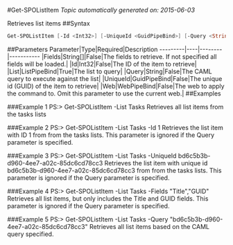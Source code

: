 #Get-SPOListItem
*Topic automatically generated on: 2015-06-03*

Retrieves list items
##Syntax
```powershell
Get-SPOListItem [-Id <Int32>] [-UniqueId <GuidPipeBind>] [-Query <String>] [-Fields <String[]>] [-Web <WebPipeBind>] -List <ListPipeBind>
```


##Parameters
Parameter|Type|Required|Description
---------|----|--------|-----------
|Fields|String[]|False|The fields to retrieve. If not specified all fields will be loaded.|
|Id|Int32|False|The ID of the item to retrieve|
|List|ListPipeBind|True|The list to query|
|Query|String|False|The CAML query to execute against the list|
|UniqueId|GuidPipeBind|False|The unique id (GUID) of the item to retrieve|
|Web|WebPipeBind|False|The web to apply the command to. Omit this parameter to use the current web.|
##Examples

###Example 1
    PS:> Get-SPOListItem -List Tasks
Retrieves all list items from the tasks lists

###Example 2
    PS:> Get-SPOListItem -List Tasks -Id 1
Retrieves the list item with ID 1 from from the tasks lists. This parameter is ignored if the Query parameter is specified.

###Example 3
    PS:> Get-SPOListItem -List Tasks -UniqueId bd6c5b3b-d960-4ee7-a02c-85dc6cd78cc3
Retrieves the list item with unique id bd6c5b3b-d960-4ee7-a02c-85dc6cd78cc3 from from the tasks lists. This parameter is ignored if the Query parameter is specified.

###Example 4
    PS:> Get-SPOListItem -List Tasks -Fields "Title","GUID"
Retrieves all list items, but only includes the Title and GUID fields. This parameter is ignored if the Query parameter is specified.

###Example 5
    PS:> Get-SPOListItem -List Tasks -Query "<View><Query><Where><Eq><FieldRef Name='GUID'/><Value Type='Guid'>bd6c5b3b-d960-4ee7-a02c-85dc6cd78cc3</Value></Eq></Where></Query></View>"
Retrieves all list items based on the CAML query specified.
<!-- Ref: 05198AD88C95E876FA9D93BB0F261C62 -->